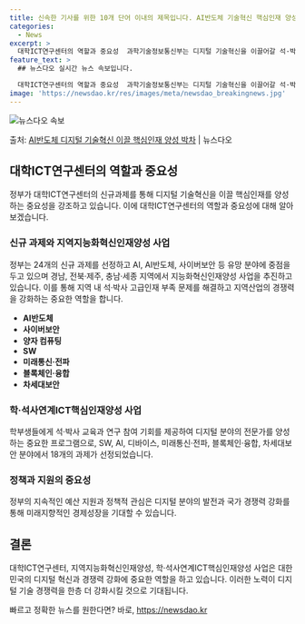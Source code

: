 ```yaml
---
title: 신속한 기사를 위한 10개 단어 이내의 제목입니다. AI반도체 기술혁신 핵심인재 양성 주목
categories:
  - News
excerpt: >
  대학ICT연구센터의 역할과 중요성  과학기술정보통신부는 디지털 기술혁신을 이끌어갈 석·박사급 핵심인재를 양성…
feature_text: >
  ## 뉴스다오 실시간 뉴스 속보입니다.

  대학ICT연구센터의 역할과 중요성  과학기술정보통신부는 디지털 기술혁신을 이끌어갈 석·박사급 핵심인재를 양성…
image: 'https://newsdao.kr/res/images/meta/newsdao_breakingnews.jpg'
---
```


![뉴스다오 속보](https://newsdao.kr/res/images/meta/newsdao_breakingnews.jpg)

<p>출처: <a href="https://newsdao.kr/4567" rel="dofollow">AI반도체 디지털 기술혁신 이끌 핵심인재 양성 박차</a> | 뉴스다오</p>

<h2 data-ke-size="size26">대학ICT연구센터의 역할과 중요성</h2>
<p data-ke-size="size16">정부가 대학ICT연구센터의 신규과제를 통해 디지털 기술혁신을 이끌 핵심인재를 양성하는 중요성을 강조하고 있습니다. 이에 대학ICT연구센터의 역할과 중요성에 대해 알아보겠습니다.</p>

<h3>신규 과제와 지역지능화혁신인재양성 사업</h3>
<p data-ke-size="size16">정부는 24개의 신규 과제를 선정하고 AI, AI반도체, 사이버보안 등 유망 분야에 중점을 두고 있으며 경남, 전북·제주, 충남·세종 지역에서 지능화혁신인재양성 사업을 추진하고 있습니다. 이를 통해 지역 내 석·박사 고급인재 부족 문제를 해결하고 지역산업의 경쟁력을 강화하는 중요한 역할을 합니다.</p>

<ul>
  <li><b>AI반도체</b></li>
  <li><b>사이버보안</b></li>
  <li><b>양자 컴퓨팅</b></li>
  <li><b>SW</b></li>
  <li><b>미래통신·전파</b></li>
  <li><b>블록체인·융합</b></li>
  <li><b>차세대보안</b></li>
</ul>

<h3>학·석사연계ICT핵심인재양성 사업</h3>
<p data-ke-size="size16">학부생들에게 석·박사 교육과 연구 참여 기회를 제공하여 디지털 분야의 전문가를 양성하는 중요한 프로그램으로, SW, AI, 디바이스, 미래통신·전파, 블록체인·융합, 차세대보안 분야에서 18개의 과제가 선정되었습니다.</p>

<h3>정책과 지원의 중요성</h3>
<p data-ke-size="size16">정부의 지속적인 예산 지원과 정책적 관심은 디지털 분야의 발전과 국가 경쟁력 강화를 통해 미래지향적인 경제성장을 기대할 수 있습니다.</p>

<h2 data-ke-size="size26">결론</h2>
<p data-ke-size="size16">대학ICT연구센터, 지역지능화혁신인재양성, 학·석사연계ICT핵심인재양성 사업은 대한민국의 디지털 혁신과 경쟁력 강화에 중요한 역할을 하고 있습니다. 이러한 노력이 디지털 기술 경쟁력을 한층 더 강화시킬 것으로 기대됩니다.</p> 

빠르고 정확한 뉴스를 원한다면? 바로, <a href="https://newsdao.kr" rel="dofollow">https://newsdao.kr</a>


    
